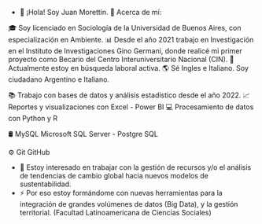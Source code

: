 - 👋 ¡Hola! Soy Juan Morettin.
👀 Acerca de mí:

🎓 Soy licenciado en Sociología de la Universidad de Buenos Aires, con especialización en Ambiente.
📊 Desde el año 2021 trabajo en Investigación en el Instituto de Investigaciones Gino Germani, donde realicé mi primer proyecto como Becario del Centro Interuniversitario Nacional (CIN).
💼 Actualmente estoy en búsqueda laboral activa.
🌎 Sé Ingles e Italiano. Soy ciudadano Argentino e Italiano.


📚 Trabajo con bases de datos y análisis estadístico desde el año 2022. 
📈 Reportes y visualizaciones con Excel - Power BI
💻 Procesamiento de datos con Python y R

🛢 MySQL Microsoft SQL Server - Postgre SQL

⚙️ Git GitHub

- 🌱 Estoy interesado en trabajar con la gestión de recursos y/o el análisis de tendencias de cambio global hacia nuevos modelos de sustentabilidad.
- ⚡ Por eso estoy formándome con nuevas herramientas para la integración de grandes volúmenes de datos (Big Data), y la gestión territorial. (Facultad Latinoamericana de Ciencias Sociales)
